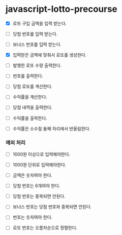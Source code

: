 # javascript-lotto-precourse

- [x] 로또 구입 금액을 입력 받는다.

- [ ] 당첨 번호를 입력 받는다.

- [ ] 보너스 번호를 입력 받는다.

- [x] 입력받은 금액에 맞춰서 로또를 생성한다.

- [ ] 발행한 로또 수량 출력한다.

- [ ] 번호를 출력한다.

- [ ] 당첨 로또를 계산한다.

- [ ] 수익률을 계산한다.

- [ ] 당첨 내역을 출력한다.

- [ ] 수익률을 출력한다.

- [ ] 수익률은 소수점 둘째 자리에서 반올림한다.

### 예외 처리

- [ ] 1000원 이상으로 입력해야한다.

- [ ] 1000원 단위로 입력해야한다.

- [ ] 금액은 숫자여야 한다.

- [ ] 당첨 번호는 6개여야 한다.

- [ ] 당첨 번호는 중복되면 안된다.

- [ ] 보너스 번호는 당첨 번호와 중복되면 안된다.

- [ ] 번호는 숫자여야 한다.

- [ ] 로또 번호는 오름차순으로 정렬한다.
